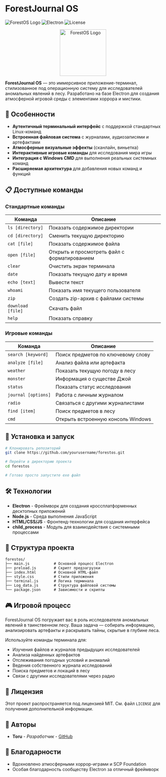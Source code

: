 # ForestJournal OS

![ForestOS Logo](https://img.shields.io/badge/ForestOS-v2.0-darkgreen)
![Electron](https://img.shields.io/badge/Electron-based-blue)
![License](https://img.shields.io/badge/license-MIT-green)

<p align="center">
  <img src="https://via.placeholder.com/150?text=ForestOS" alt="ForestOS Logo" width="150" height="150">
</p>

**ForestJournal OS** — это иммерсивное приложение-терминал, стилизованное под операционную систему для исследователей аномальных явлений в лесу. Разработано на базе Electron для создания атмосферной игровой среды с элементами хоррора и мистики.

## 🌲 Особенности

- **Аутентичный терминальный интерфейс** с поддержкой стандартных Linux-команд
- **Встроенная файловая система** с журналами, аудиозаписями и артефактами
- **Атмосферные визуальные эффекты** (сканлайн, виньетка)
- **Интерактивные игровые команды** для исследования мира игры
- **Интеграция с Windows CMD** для выполнения реальных системных команд
- **Расширяемая архитектура** для добавления новых команд и функций

## 📋 Доступные команды

### Стандартные команды

| Команда | Описание |
|---------|----------|
| `ls [directory]` | Показать содержимое директории |
| `cd [directory]` | Сменить текущую директорию |
| `cat [file]` | Показать содержимое файла |
| `open [file]` | Открыть и просмотреть файл с форматированием |
| `clear` | Очистить экран терминала |
| `date` | Показать текущую дату и время |
| `echo [text]` | Вывести текст |
| `whoami` | Показать имя текущего пользователя |
| `zip` | Создать zip-архив с файлами системы |
| `download [file]` | Скачать файл |
| `help` | Показать справку |

### Игровые команды

| Команда | Описание |
|---------|----------|
| `search [keyword]` | Поиск предметов по ключевому слову |
| `analyze [file]` | Анализ файла или артефакта |
| `weather` | Показать текущую погоду в лесу |
| `monster` | Информация о существе Джой |
| `status` | Показать статус исследования |
| `journal [options]` | Работа с личным журналом |
| `radio` | Связаться с другими журналистами |
| `find [item]` | Поиск предметов в лесу |
| `cmd` | Открыть встроенную консоль Windows |

## 🚀 Установка и запуск

```bash
# Клонировать репозиторий
git clone https://github.com/yourusername/forestos.git

# Перейти в директорию проекта
cd forestos

# Готово просто запустите exe файл
```

## 🛠️ Технологии

- **Electron** - Фреймворк для создания кроссплатформенных десктопных приложений
- **Node.js** - Среда выполнения JavaScript
- **HTML/CSS/JS** - Фронтенд-технологии для создания интерфейса
- **child_process** - Модуль для взаимодействия с системными процессами

## 🔧 Структура проекта

```
forestos/
├── main.js           # Основной процесс Electron
├── preload.js        # Скрипт предзагрузки
├── index.html        # Основной HTML-файл
├── style.css         # Стили приложения
├── terminal.js       # Логика терминала
├── Log_data.js       # Структура файловой системы
└── package.json      # Зависимости и скрипты
```

## 🎮 Игровой процесс

ForestJournal OS погружает вас в роль исследователя аномальных явлений в таинственном лесу. Ваша задача — собирать информацию, анализировать артефакты и раскрывать тайны, скрытые в глубине леса.

Используйте команды терминала для:
- Изучения файлов и журналов предыдущих исследователей
- Анализа найденных артефактов
- Отслеживания погодных условий и аномалий
- Ведения собственного журнала исследований
- Поиска предметов и локаций в лесу
- Связи с другими исследователями через радио

## 📝 Лицензия

Этот проект распространяется под лицензией MIT. См. файл `LICENSE` для получения дополнительной информации.

## 👥 Авторы

- **Toru** - *Разработчик* - [GitHub](https://github.com/toru)

## 🙏 Благодарности

- Вдохновлено атмосферными хоррор-играми и SCP Foundation
- Особая благодарность сообществу Electron за отличный фреймворк
